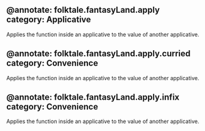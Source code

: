 @annotate: folktale.fantasyLand.apply
category: Applicative
---
Applies the function inside an applicative to the value of another applicative.


@annotate: folktale.fantasyLand.apply.curried
category: Convenience
---
Applies the function inside an applicative to the value of another applicative.


@annotate: folktale.fantasyLand.apply.infix
category: Convenience
---
Applies the function inside an applicative to the value of another applicative.
